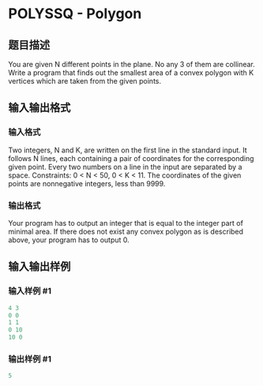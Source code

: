 # POLYSSQ - Polygon

## 题目描述

You are given N different points in the plane. No any 3 of them are collinear. Write a program that finds out the smallest area of a convex polygon with K vertices which are taken from the given points.

## 输入输出格式

### 输入格式

Two integers, N and K, are written on the first line in the standard input. It follows N lines, each containing a pair of coordinates for the corresponding given point. Every two numbers on a line in the input are separated by a space. Constraints: 0 < N < 50, 0 < K < 11. The coordinates of the given points are nonnegative integers, less than 9999.

### 输出格式

Your program has to output an integer that is equal to the integer part of minimal area. If there does not exist any convex polygon as is described above, your program has to output 0.

## 输入输出样例

### 输入样例 #1

```cpp
4 3
0 0
1 1
0 10
10 0
```


### 输出样例 #1

```cpp
5
```


